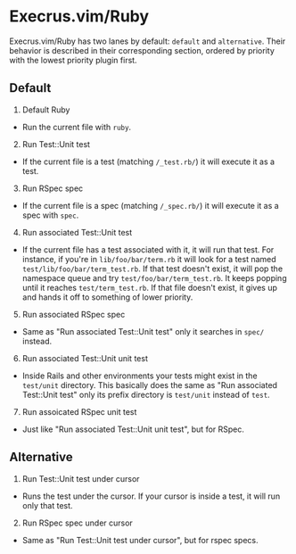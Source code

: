 # Execrus.vim/Ruby

Execrus.vim/Ruby has two lanes by default: `default` and `alternative`. Their
behavior is described in their corresponding section, ordered by priority with
the lowest priority plugin first.

## Default

1. Default Ruby
  - Run the current file with `ruby`.
2. Run Test::Unit test
  - If the current file is a test (matching `/_test.rb/`) it will execute it as
    a test.
3. Run RSpec spec
  - If the current file is a spec (matching `/_spec.rb/`) it will execute it as
    a spec with `spec`.
4. Run associated Test::Unit test
  - If the current file has a test associated with it, it will run that test.
    For instance, if you're in `lib/foo/bar/term.rb` it will look for a test
    named `test/lib/foo/bar/term_test.rb`. If that test doesn't exist, it will
    pop the namespace queue and try `test/foo/bar/term_test.rb`. It keeps
    popping until it reaches `test/term_test.rb`. If that file doesn't exist, it
    gives up and hands it off to something of lower priority.
5. Run associated RSpec spec
  - Same as "Run associated Test::Unit test" only it searches in `spec/`
    instead.
6. Run associated Test::Unit unit test
  - Inside Rails and other environments your tests might exist in the
    `test/unit` directory. This basically does the same as "Run associated
    Test::Unit test" only its prefix directory is `test/unit` instead of `test`.
7. Run assoicated RSpec unit test
  - Just like "Run associated Test::Unit unit test", but for RSpec.

## Alternative

1. Run Test::Unit test under cursor
  - Runs the test under the cursor. If your cursor is inside a test, it will
    run only that test.
2. Run RSpec spec under cursor
  - Same as "Run Test::Unit test under cursor", but for rspec specs.
